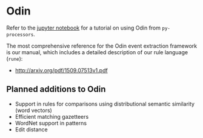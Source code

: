 # Odin

Refer to the [jupyter notebook](https://github.com/myedibleenso/odin-tutorial) for a tutorial on using Odin from `py-processors`.


The most comprehensive reference for the Odin event extraction framework is our manual, which includes a detailed description of our rule language (`rune`):
- http://arxiv.org/pdf/1509.07513v1.pdf

## Planned additions to Odin
- Support in rules for comparisons using distributional semantic similarity (word vectors)
- Efficient matching gazetteers
- WordNet support in patterns
- Edit distance
